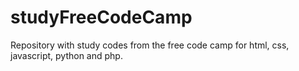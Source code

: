 # studyFreeCodeCamp
Repository with study codes from the free code camp for html, css, javascript, python and php.
